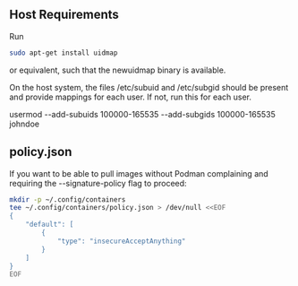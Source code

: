 
## Host Requirements

Run

```bash
sudo apt-get install uidmap
```

or equivalent, such that the newuidmap binary is available.

On the host system, the files /etc/subuid and /etc/subgid should be present and provide mappings for each user. If not, run this for each user.

usermod --add-subuids 100000-165535 --add-subgids 100000-165535 johndoe

## policy.json

If you want to be able to pull images without Podman complaining and requiring the --signature-policy flag to proceed:

```bash
mkdir -p ~/.config/containers
tee ~/.config/containers/policy.json > /dev/null <<EOF
{
    "default": [
        {
            "type": "insecureAcceptAnything"
        }
    ]
}
EOF
```

